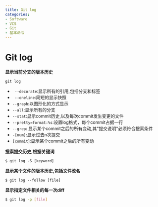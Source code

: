 ```yaml
---
title: Git log
categories:
- Software
- VCS
- Git
- 基本命令
---
```

# Git log

**显示当前分支的版本历史**

 ```shell
 git log
 ```

- ` --decorate`:显示所有的引用,包括分支和标签
- ` --oneline`:简短的显示快照
- `--graph`:以图形化的方式显示
- `--all`:显示所有的分支
- `--stat`:显示commit历史,以及每次commit发生变更的文件
- `--pretty=format:%s`:设置log格式，每个commit占据一行
- `--grep`: 显示某个commit之后的所有变动,其"提交说明"必须符合搜索条件
- `-[num]`:显示过去n次提交
- `[commit`]:显示某个commit之后的所有变动

**搜索提交历史,根据关键词**

```shell
$ git log -S [keyword]
```

**显示某个文件的版本历史,包括文件改名**

```shell
$ git log --follow [file]
```

**显示指定文件相关的每一次diff**

 ```bash
$ git log -p [file]
 ```

